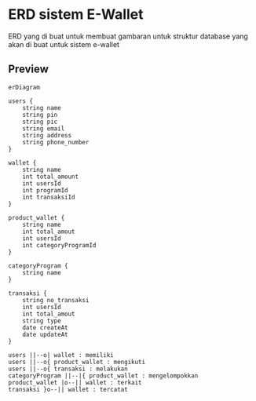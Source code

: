 # ERD sistem E-Wallet
ERD yang di buat untuk membuat gambaran untuk struktur database yang akan di buat untuk sistem e-wallet

## Preview
```mermaid
erDiagram

users {
    string name
    string pin
    string pic
    string email
    string address
    string phone_number
}

wallet {
    string name
    int total_amount
    int usersId
    int programId
    int transaksiId
}

product_wallet {
    string name
    int total_amout
    int usersId
    int categoryProgramId
}

categoryProgram {
    string name
}

transaksi {
    string no_transaksi
    int usersId
    int total_amout
    string type
    date createAt
    date updateAt
}

users ||--o| wallet : memiliki
users ||--o{ product_wallet : mengikuti
users ||--o{ transaksi : melakukan
categoryProgram ||--|{ product_wallet : mengelompokkan
product_wallet |o--|| wallet : terkait
transaksi }o--|| wallet : tercatat
```